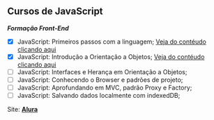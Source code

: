 ## Cursos de JavaScript

***Formação Front-End*** 

- [x] JavaScript: Primeiros passos com a linguagem; [Veja do contéudo clicando aqui](https://github.com/rafael2s/alura-JavaScript/tree/master/JavaScript_primeiros-passos)
- [x] JavaScript: Introdução a Orientação a Objetos; [Veja do contéudo clicando aqui](https://github.com/rafael2s/alura-JavaScript/tree/master/JavaScript_Introdu%C3%A7%C3%A3o-OO)
- [ ] JavaScript: Interfaces e Herança em Orientação a Objetos;
- [ ] JavaScript: Conhecendo o Browser e padrões de projeto;
- [ ] JavaScript: Aprofundando em MVC, padrão Proxy e Factory;
- [ ] JavaScript: Salvando dados localmente com indexedDB;

Site: **[Alura](https://www.alura.com.br/formacao-front-end)**
